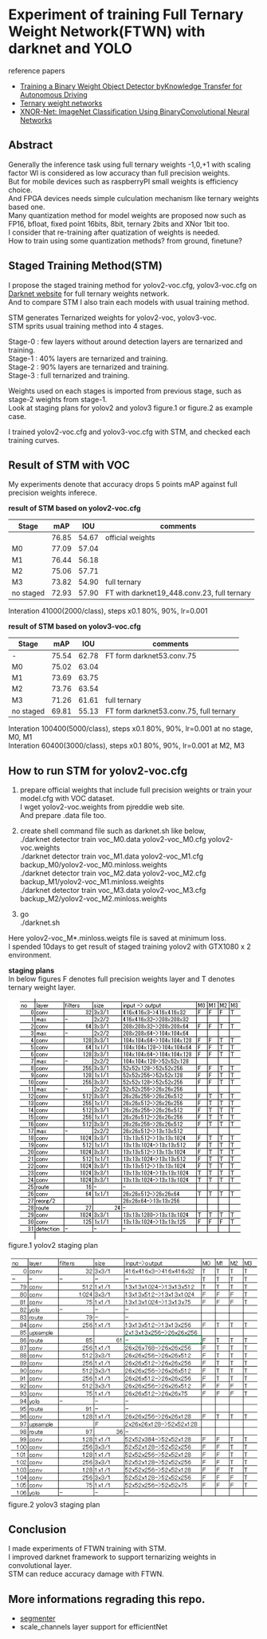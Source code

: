 # Experiment of training Full Ternary Weight Network(FTWN) with darknet and YOLO

reference papers
- [Training a Binary Weight Object Detector byKnowledge Transfer for Autonomous Driving](https://arxiv.org/pdf/1804.06332.pdf)  
- [Ternary weight networks](https://arxiv.org/pdf/1605.04711.pdf)  
- [XNOR-Net: ImageNet Classification Using BinaryConvolutional Neural Networks](https://arxiv.org/pdf/1603.05279.pdf)  

## Abstract  
Generally the inference task using full ternary weights -1,0,+1 with scaling factor Wl is considered as low accuracy than full precision weights.  
But for mobile devices such as raspberryPI small weights is efficiency choice.  
And FPGA devices needs simple culculation mechanism like ternary weights based one.  
Many quantization method for model weights are proposed now such as FP16, bfloat, fixed point 16bits, 8bit, ternary 2bits and XNor 1bit too.  
I consider that re-training after quatization of weights is needed.  
How to train using some quantization methods? from ground, finetune?  

## Staged Training Method(STM)
I propose the staged training method for yolov2-voc.cfg, yolov3-voc.cfg on [Darknet website](https://github.com/pjreddie) for full ternary weights network.  
And to compare STM I also train each models with usual training method.  

STM generates Ternarized weights for yolov2-voc, yolov3-voc.  
STM sprits usual training method into 4 stages.  

Stage-0 : few layers without around detection layers are ternarized and training.  
Stage-1 : 40% layers are ternarized and training.  
Stage-2 : 90% layers are ternarized and training.  
Stage-3 : full ternarized and training.  

Weights used on each stages is imported from previous stage, such as stage-2 weights from stage-1.  
Look at staging plans for yolov2 and yolov3 figure.1 or figure.2 as example case.

I trained yolov2-voc.cfg and yolov3-voc.cfg with STM, and checked each training curves.  

## Result of STM with VOC  
My experiments denote that accuracy drops 5 points mAP against full precision weights inferece. 

**result of STM based on yolov2-voc.cfg**  

|Stage    |mAP  |IOU  |comments        |  
|-        |-    |-    |-               |  
|         |76.85|54.67|official weights|  
|M0       |77.09|57.04|                |  
|M1       |76.44|56.18|                |  
|M2       |75.06|57.71|                |  
|M3       |73.82|54.90|full ternary    |
|no staged|72.93|57.90|FT with darknet19_448.conv.23, full ternary    |

Interation 41000(2000/class), steps x0.1 80%, 90%, lr=0.001  

**result of STM based on yolov3-voc.cfg**  

|Stage    |mAP  |IOU  |comments        |  
|-        |-    |-    |-                                          |  
|-        |75.54|62.78|FT form darknet53.conv.75                  |  
|M0       |75.02|63.04|                                           |  
|M1       |73.69|63.75|                                           |  
|M2       |73.76|63.54|                                           |  
|M3       |71.26|61.61|full ternary                               |  
|no staged|69.81|55.13|FT form darknet53.conv.75, full ternary    |  

Interation 100400(5000/class), steps x0.1 80%, 90%, lr=0.001 at no stage, M0, M1  
Interation 60400(3000/class), steps x0.1 80%, 90%, lr=0.001 at M2, M3  

## How to run STM for yolov2-voc.cfg  
1. prepare official weights that include full precision weights or train your model.cfg with VOC dataset.  
   I wget yolov2-voc.weights from pjreddie web site.  
   And prepare .data file too.  

2. create shell command file such as darknet.sh like below,  
   ./darknet detector train voc_M0.data yolov2-voc_M0.cfg yolov2-voc.weights  
   ./darknet detector train voc_M1.data yolov2-voc_M1.cfg backup_M0/yolov2-voc_M0.minloss.weights  
   ./darknet detector train voc_M2.data yolov2-voc_M2.cfg backup_M1/yolov2-voc_M1.minloss.weights  
   ./darknet detector train voc_M3.data yolov2-voc_M3.cfg backup_M2/yolov2-voc_M2.minloss.weights  

3. go  
   ./darknet.sh

Here yolov2-voc_M\*.minloss.weigts file is saved at minimum loss.  
I spended 10days to get result of staged training yolov2 with GTX1080 x 2 environment.  

**staging plans**  
In below figures F denotes full precision weights layer and T denotes ternary weight layer.  

![](files/yolov2-voc_Stages.png)  
figure.1 yolov2 staging plan  

![](files/yolov3-voc_Stages.png)  
figure.2 yolov3 staging plan  

## Conclusion  
I made experiments of FTWN training with STM.  
I improved darknet framework to support ternarizing weights in convolutional layer.  
STM can reduce accuracy damage with FTWN.  

## More informations regrading this repo.  
- [segmenter](README_segmenter.md)  
- scale_channels layer support for efficientNet  
